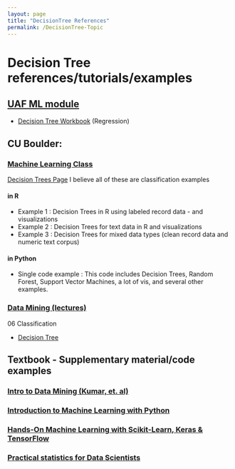 ```yaml
---
layout: page
title: "DecisionTree References"
permalink: /DecisionTree-Topic
---
```


# Decision Tree references/tutorials/examples

## [UAF ML module](../UAF/MachineLearning/UAF-ML-Module.md)
- [Decision Tree Workbook](../UAF/MachineLearning/Decision%20Tree%20Workbook.html) (Regression)

## CU Boulder: 

### [Machine Learning Class](../CU-Boulder/MachineLearning/CUB-ML.md)
[Decision Trees Page](../CU-Boulder/MachineLearning/DecisionTrees/CUB-ML_DT.md)
I believe all of these are classification examples
#### in R
- Example 1 : Decision Trees in R using labeled record data - and visualizations
- Example 2 : Decision Trees for text data in R and visualizations
- Example 3 : Decision Trees for mixed data types (clean record data and numeric text corpus)

#### in Python
- Single code example : This code includes Decision Trees, Random Forest, Support Vector Machines, a lot of vis, and several other examples.

### [Data Mining (lectures)](../CU-Boulder/DataMining/Lectures.md)
06 Classification
- [Decision Tree](../CU-Boulder/DataMining/Lecture-Tutorials/06-Classification/DecisionTree.html)

## Textbook - Supplementary material/code examples
### [Intro to Data Mining (Kumar, et. al)](../Textbooks/IntroDataMining/Kumar-DataMining-textbook.md)


### [Introduction to Machine Learning with Python](../Textbooks/IntroMLPython/IntroMLPython.md)


### [Hands-On Machine Learning with Scikit-Learn, Keras & TensorFlow](../Textbooks/HandsOnML/HandsOnML.md)


### [Practical statistics for Data Scientists](../Textbooks/PracticalStats/PracticalStats.md)
